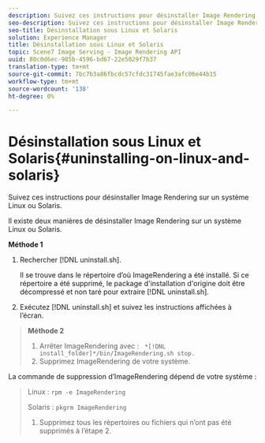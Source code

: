 ```yaml
---
description: Suivez ces instructions pour désinstaller Image Rendering sur un système Linux ou Solaris.
seo-description: Suivez ces instructions pour désinstaller Image Rendering sur un système Linux ou Solaris.
seo-title: Désinstallation sous Linux et Solaris
solution: Experience Manager
title: Désinstallation sous Linux et Solaris
topic: Scene7 Image Serving - Image Rendering API
uuid: 80c0d6ec-985b-4596-bd67-22e5029f7b37
translation-type: tm+mt
source-git-commit: 7bc7b3a86fbcdc57cfdc31745fae3afc06e44b15
workflow-type: tm+mt
source-wordcount: '138'
ht-degree: 0%

---
```



# Désinstallation sous Linux et Solaris{#uninstalling-on-linux-and-solaris}

Suivez ces instructions pour désinstaller Image Rendering sur un système Linux ou Solaris.

Il existe deux manières de désinstaller Image Rendering sur un système Linux ou Solaris.

**Méthode 1**

1. Rechercher [!DNL uninstall.sh].

   Il se trouve dans le répertoire d’où ImageRendering a été installé. Si ce répertoire a été supprimé, le package d&#39;installation d&#39;origine doit être décompressé et non taré pour extraire [!DNL uninstall.sh].
1. Exécutez [!DNL uninstall.sh] et suivez les instructions affichées à l’écran.

>**Méthode 2**
>
>1. Arrêter ImageRendering avec : ` *[!DNL install_folder]*/bin/ImageRendering.sh stop.`
>1. Supprimez ImageRendering de votre système.

>
>   
La commande de suppression d’ImageRendering dépend de votre système :
>
>   Linux : `rpm -e ImageRendering`
>
>   Solaris : `pkgrm ImageRendering`
>
>1. Supprimez tous les répertoires ou fichiers qui n’ont pas été supprimés à l’étape 2.

>



